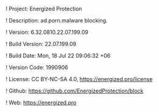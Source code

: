 ! Project: Energized Protection

! Description: ad.porn.malware blocking.

! Version: 6.32.0810.22.07.199.09

! Build Version: 22.07.199.09

! Build Date: Mon, 18 Jul 22 09:06:32 +06

! Version Code: 1990906

! License: CC BY-NC-SA 4.0, https://energized.pro/license

! Github: https://github.com/EnergizedProtection/block

! Web: https://energized.pro
